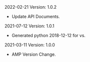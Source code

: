 2022-02-21 Version: 1.0.2
- Update API Documents.

2021-07-12 Version: 1.0.1
- Generated python 2018-12-12 for vs.

2021-03-11 Version: 1.0.0
- AMP Version Change.

